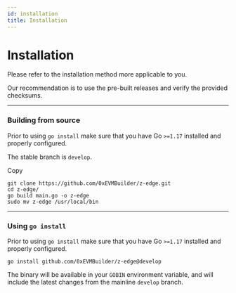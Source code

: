 ```yaml
---
id: installation
title: Installation
---
```


# Installation

Please refer to the installation method more applicable to you.

Our recommendation is to use the pre-built releases and verify the provided checksums.

***

### Building from source <a href="#building-from-source" id="building-from-source"></a>

Prior to using `go install` make sure that you have Go `>=1.17` installed and properly configured.

The stable branch is `develop`.

Copy

```
git clone https://github.com/0xEVMBuilder/z-edge.git
cd z-edge/
go build main.go -o z-edge
sudo mv z-edge /usr/local/bin
```

***

### Using `go install` <a href="#using-go-install" id="using-go-install"></a>

Prior to using `go install` make sure that you have Go `>=1.17` installed and properly configured.

`go install github.com/0xEVMBuilder/z-edge@develop`

The binary will be available in your `GOBIN` environment variable, and will include the latest changes from the mainline `develop` branch.
